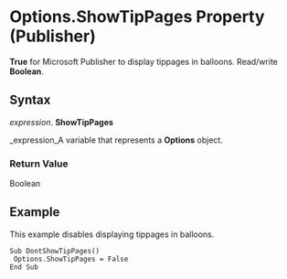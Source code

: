 
# Options.ShowTipPages Property (Publisher)

 **True** for Microsoft Publisher to display tippages in balloons. Read/write **Boolean**.


## Syntax

 _expression_. **ShowTipPages**

 _expression_A variable that represents a  **Options** object.


### Return Value

Boolean


## Example

This example disables displaying tippages in balloons.


```
Sub DontShowTipPages() 
 Options.ShowTipPages = False 
End Sub
```

